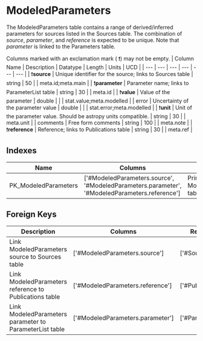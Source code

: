 # ModeledParameters
The ModeledParameters table contains a range of derived/inferred parameters for sources listed in the Sources table. The combination of *source*, *parameter*, and *reference* is expected to be unique. Note that *parameter* is linked to the Parameters table. 


Columns marked with an exclamation mark ( :exclamation:) may not be empty.
| Column Name | Description | Datatype | Length | Units  | UCD |
| --- | --- | --- | --- | --- | --- |
| :exclamation:**source** | Unique identifier for the source; links to Sources table | string | 50 |  | meta.id;meta.main  |
| :exclamation:**parameter** | Parameter name; links to ParameterList table | string | 30 |  | meta.id  |
| :exclamation:**value** | Value of the parameter | double |  |  | stat.value;meta.modelled  |
| error | Uncertainty of the parameter value | double |  |  | stat.error;meta.modelled  |
| :exclamation:**unit** | Unit of the parameter value. Should be astropy units compatible. | string | 30 |  | meta.unit  |
| comments | Free form comments | string | 100 |  | meta.note  |
| :exclamation:**reference** | Reference; links to Publications table | string | 30 |  | meta.ref  |

## Indexes
| Name | Columns | Description |
| --- | --- | --- |
| PK_ModeledParameters | ['#ModeledParameters.source', '#ModeledParameters.parameter', '#ModeledParameters.reference'] | Primary key for ModeledParameters table |

## Foreign Keys
| Description | Columns | Referenced Columns |
| --- | --- | --- |
| Link ModeledParameters source to Sources table | ['#ModeledParameters.source'] | ['#Sources.source'] |
| Link ModeledParameters reference to Publications table | ['#ModeledParameters.reference'] | ['#Publications.reference'] |
| Link ModeledParameters parameter to ParameterList table | ['#ModeledParameters.parameter'] | ['#ParameterList.parameter'] |
